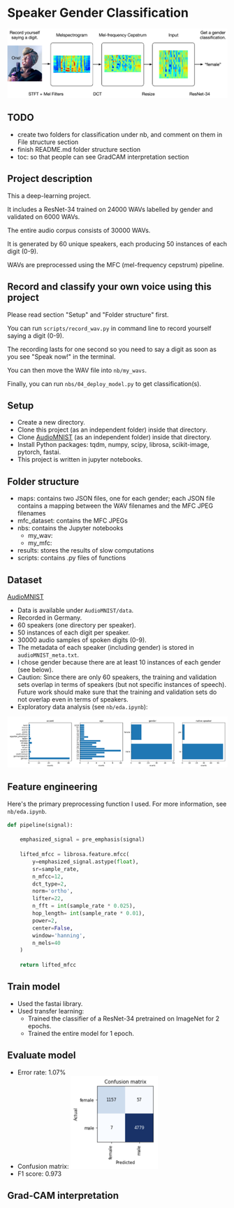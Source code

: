 # Speaker Gender Classification

<img src='./pngs/ad.png'>

## TODO

- create two folders for classification under nb, and comment on them in File structure section
- finish README.md folder structure section
- toc: so that people can see GradCAM interpretation section

## Project description

This a deep-learning project. 

It includes a ResNet-34 trained on 24000 WAVs labelled by gender and validated on 6000 WAVs. 

The entire audio corpus consists of 30000 WAVs. 

It is generated by 60 unique speakers, each producing 50 instances of each digit (0-9). 

WAVs are preprocessed using the MFC (mel-frequency cepstrum) pipeline.

## Record and classify your own voice using this project

Please read section "Setup" and "Folder structure" first.

You can run `scripts/record_wav.py` in command line to record yourself saying a digit (0-9). 

The recording lasts for one second so you need to say a digit as soon as you see "Speak now!" in the terminal. 

You can then move the WAV file into `nb/my_wavs`. 

Finally, you can run `nbs/04_deploy_model.py` to get classification(s).

## Setup

- Create a new directory.
- Clone this project (as an independent folder) inside that directory.
- Clone [AudioMNIST](https://github.com/soerenab/AudioMNIST) (as an independent folder) inside that directory.
- Install Python packages: tqdm, numpy, scipy, librosa, scikit-image, pytorch, fastai.
- This project is written in jupyter notebooks.

## Folder structure

- maps: contains two JSON files, one for each gender; each JSON file contains a mapping between the WAV filenames and the MFC JPEG filenames
- mfc_dataset: contains the MFC JPEGs
- nbs: contains the Jupyter notebooks
    - my_wav:
    - my_mfc:
- results: stores the results of slow computations
- scripts: contains .py files of functions

## Dataset

[AudioMNIST](https://github.com/soerenab/AudioMNIST)

- Data is available under `AudioMNIST/data`.
- Recorded in Germany.
- 60 speakers (one directory per speaker).
- 50 instances of each digit per speaker.
- 30000 audio samples of spoken digits (0-9).
- The metadata of each speaker (including gender) is stored in `audioMNIST_meta.txt`.
- I chose gender because there are at least 10 instances of each gender (see below).
- Caution: Since there are only 60 speakers, the training and validation sets overlap in terms of speakers (but not specific instances of speech). Future work should make sure that the training and validation sets do not overlap even in terms of speakers.
- Exploratory data analysis (see `nb/eda.ipynb`):

<img src='./pngs/eda.png'>

## Feature engineering

Here's the primary preprocessing function I used. For more information, see `nb/eda.ipynb`.

```python
def pipeline(signal):
    
    emphasized_signal = pre_emphasis(signal)
  
    lifted_mfcc = librosa.feature.mfcc(
        y=emphasized_signal.astype(float), 
        sr=sample_rate, 
        n_mfcc=12, 
        dct_type=2, 
        norm='ortho', 
        lifter=22,
        n_fft = int(sample_rate * 0.025),
        hop_length= int(sample_rate * 0.01),
        power=2,
        center=False,
        window='hanning',
        n_mels=40
    )

    return lifted_mfcc

```

## Train model

- Used the fastai library.
- Used transfer learning:
    - Trained the classifier of a ResNet-34 pretrained on ImageNet for 2 epochs.
    - Trained the entire model for 1 epoch.

## Evaluate model

- Error rate: 1.07%
- Confusion matrix: <img src='./pngs/confusion_matrix.png' width=200>
- F1 score: 0.973

## Grad-CAM interpretation












































